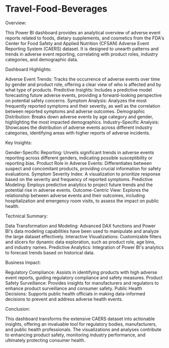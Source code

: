 # Travel-Food-Beverages
Overview:

This Power BI dashboard provides an analytical overview of adverse event reports related to foods, dietary supplements, and cosmetics from the FDA's Center for Food Safety and Applied Nutrition (CFSAN) Adverse Event Reporting System (CAERS) dataset. It is designed to unearth patterns and trends in adverse event reporting, correlating with product roles, industry categories, and demographic data.

Dashboard Highlights:

Adverse Event Trends: Tracks the occurrence of adverse events over time by gender and product role, offering a clear view of who is affected and by what type of products.
Predictive Insights: Includes a predictive model forecasting future adverse events, providing a forward-looking perspective on potential safety concerns.
Symptom Analysis: Analyzes the most frequently reported symptoms and their severity, as well as the correlation between reported symptoms and adverse outcomes.
Demographic Distribution: Breaks down adverse events by age category and gender, highlighting the most impacted demographics.
Industry-Specific Analysis: Showcases the distribution of adverse events across different industry categories, identifying areas with higher reports of adverse incidents.

Key Insights:

Gender-Specific Reporting: Unveils significant trends in adverse events reporting across different genders, indicating possible susceptibility or reporting bias.
Product Role in Adverse Events: Differentiates between suspect and concomitant products, providing crucial information for safety evaluations.
Symptom Severity Index: A visualization to prioritize response based on the severity and frequency of reported symptoms.
Predictive Modeling: Employs predictive analytics to project future trends and the potential rise in adverse events.
Outcome-Centric View: Explores the relationship between adverse events and their outcomes, including hospitalization and emergency room visits, to assess the impact on public health.

Technical Summary:

Data Transformation and Modeling: Advanced DAX functions and Power BI's data modeling capabilities have been used to manipulate and analyze the large dataset effectively.
Interactive Visualizations: Customizable filters and slicers for dynamic data exploration, such as product role, age bins, and industry names.
Predictive Analytics: Integration of Power BI's analytics to forecast trends based on historical data.

Business Impact:

Regulatory Compliance: Assists in identifying products with high adverse event reports, guiding regulatory compliance and safety measures.
Product Safety Surveillance: Provides insights for manufacturers and regulators to enhance product surveillance and consumer safety.
Public Health Decisions: Supports public health officials in making data-informed decisions to prevent and address adverse health events.

Conclusion:

This dashboard transforms the extensive CAERS dataset into actionable insights, offering an invaluable tool for regulatory bodies, manufacturers, and public health professionals. The visualizations and analyses contribute to enhancing product safety, monitoring industry performance, and ultimately protecting consumer health.
